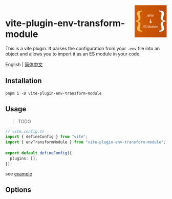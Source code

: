 <img src="./assets/logo.png" alt="logo of vite-plugin-env-transform-module repository" width="100" height="100" align="right" />

# vite-plugin-env-transform-module

This is a vite plugin. It parses the configuration from your `.env` file into an object and allows you to import it as an ES module in your code.

English | [简体中文](./README.zh-CN.md)

## Installation

```
pnpm i -D vite-plugin-env-transform-module
```

## Usage

> TODO

```ts
// vite.config.ts
import { defineConfig } from "vite";
import { envTransformModule } from "vite-plugin-env-transform-module";

export default defineConfig({
  plugins: [],
});
```

see [example](./examples/)

## Options


